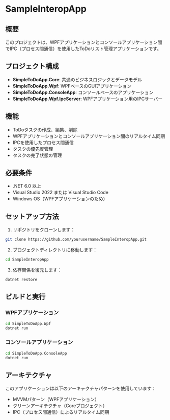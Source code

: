 # SampleInteropApp

## 概要
このプロジェクトは、WPFアプリケーションとコンソールアプリケーション間でIPC（プロセス間通信）を使用したToDoリスト管理アプリケーションです。

## プロジェクト構成
- **SimpleToDoApp.Core**: 共通のビジネスロジックとデータモデル
- **SimpleToDoApp.Wpf**: WPFベースのGUIアプリケーション
- **SimpleToDoApp.ConsoleApp**: コンソールベースのアプリケーション
- **SimpleToDoApp.Wpf.IpcServer**: WPFアプリケーション用のIPCサーバー

## 機能
- ToDoタスクの作成、編集、削除
- WPFアプリケーションとコンソールアプリケーション間のリアルタイム同期
- IPCを使用したプロセス間通信
- タスクの優先度管理
- タスクの完了状態の管理

## 必要条件
- .NET 6.0 以上
- Visual Studio 2022 または Visual Studio Code
- Windows OS（WPFアプリケーションのため）

## セットアップ方法
1. リポジトリをクローンします：
```bash
git clone https://github.com/yourusername/SampleInteropApp.git
```

2. プロジェクトディレクトリに移動します：
```bash
cd SampleInteropApp
```

3. 依存関係を復元します：
```bash
dotnet restore
```

## ビルドと実行
### WPFアプリケーション
```bash
cd SimpleToDoApp.Wpf
dotnet run
```

### コンソールアプリケーション
```bash
cd SimpleToDoApp.ConsoleApp
dotnet run
```

## アーキテクチャ
このアプリケーションは以下のアーキテクチャパターンを使用しています：
- MVVMパターン（WPFアプリケーション）
- クリーンアーキテクチャ（Coreプロジェクト）
- IPC（プロセス間通信）によるリアルタイム同期